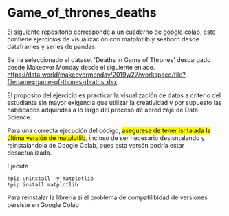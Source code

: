 # Game_of_thrones_deaths

El siguiente repositorio corresponde a un cuaderno de google colab, este contiene ejercicios de visualización con matplotlib y seaborn desde dataframes y series de pandas.

Se ha seleccionado el dataset 'Deaths in Game of Thrones' descargado desde Makeover Monday desde el siguiente enlace.
https://data.world/makeovermonday/2019w27/workspace/file?filename=game-of-thones-deaths.xlsx

El proposito del ejercicio es practicar la visualización de datos a criterio del estudiante sin mayor exigencia que utilizar la creatividad y por supuesto las habilidades adquiridas a lo largo del proceso de apredizaje de Data Science.

Para una correcta ejecución del código,  <mark>asegurese de tener isntalada la última versión de matplotlib</mark>, incluso de ser necesario desisntalando y reinstalandola de Google Colab, pues esta versón podría estar desactualizada.

Ejecute
```
!pip uninstall -y matplotlib
!pip install matplotlib
```
Para reinstalar la librería si el problema de compatilibidad de versiones persiste en Google Colab
